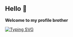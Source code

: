 ## Hello 👋
**Welcome to my profile brother** 



[![Typing SVG](https://readme-typing-svg.herokuapp.com?font=Fira+Code&duration=2500&pause=500&color=F73DAF&width=850&height=76&lines=Curently+working+on+several+projects%2C+description+will+be+updated...;FlappyBird+(click))](https://github.com/Midgardsormrm/flappy)
<!--
**Midgardsormrm/Midgardsormrm** is a ✨ _special_ ✨ repository because its `README.md` (this file) appears on your GitHub profile.

Here are some ideas to get you started:

- 🔭 I’m currently working on ...
- 🌱 I’m currently learning ...
- 👯 I’m looking to collaborate on ...
- 🤔 I’m looking for help with ...
- 💬 Ask me about ...
- 📫 How to reach me: ...
- 😄 Pronouns: ...
- ⚡ Fun fact: ...
-->
